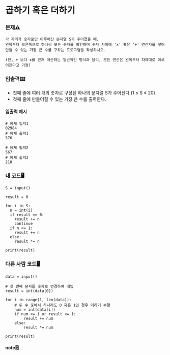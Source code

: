 # 곱하기 혹은 더하기

### 문제⚠️
```
각 자리가 숫자로만 이루어진 문자열 S가 주어졌을 때,
왼쪽부터 오른쪽으로 하나씩 모든 숫자를 확인하며 숫자 사이에 'x' 혹은 '+' 연산자를 넣어 만들 수 있는 가장 큰 수를 구하는 프로그램을 작성하시오.

(단, + 보다 x를 먼저 계산하는 일반적인 방식과 달리, 모든 연산은 왼쪽부터 차례대로 이루어진다고 가정)
```

### 입출력⌨️
* 첫째 줄에 여러 개의 숫자로 구성된 하나의 문자열 S가 주어진다.(1 ≤ S ≤ 20)
* 첫째 줄에 만들어질 수 있는 가장 큰 수를 출력한다.

#### 입출력 예시
```
# 예제 입력1
02984
# 예제 출력1
576

# 예제 입력2
567
# 예제 출력2
210

```

### 내 코드🖥️
```
S = input()

result = 0

for i in S:
  n = int(i)
  if result == 0:
    result += n
    continue
  if n <= 1:
    result += n
  else:
    result *= n

print(result)
```

### 다른 사람 코드🖥️
```
data = input()

# 첫 번째 문자를 숫자로 변경하여 대입
result = int(data[0])

for i in range(1, len(data)):
	# 두 수 중에서 하나라도 0 혹은 1인 경우 더하기 수행
	num = int(data[i])
	if num <= 1 or result <= 1:
		result += num
	else:
		result *= num

print(result)
```
#### note🗒️
> 


